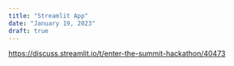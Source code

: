 ```yaml
---
title: "Streamlit App"
date: "January 19, 2023"
draft: true
---
```

https://discuss.streamlit.io/t/enter-the-summit-hackathon/40473